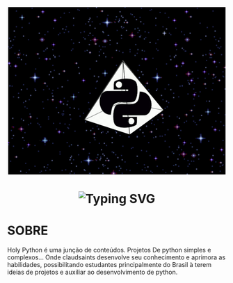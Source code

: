 <div align="middle"> 
  <img align="middle" src="https://github.com/claudsaints/HOLY_PYTHON/blob/main/pic/pps.jpeg">
</div>
<h1 align="middle">
  <img src="https://readme-typing-svg.herokuapp.com?font=Fira+Code&duration=4000&pause=1000&color=F6F700&background=000000&center=true&random=false&width=435&lines=HOLY+PYTHON" alt="Typing SVG"  />
</h1>

# SOBRE
Holy Python é uma junção de conteúdos. Projetos De python simples e complexos... Onde claudsaints desenvolve seu conhecimento e aprimora as habilidades, possibilitando estudantes principalmente do Brasil à terem ideias de projetos e auxiliar ao desenvolvimento de python.<br>
